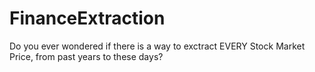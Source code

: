 # FinanceExtraction
Do you ever wondered if there is a way to exctract EVERY Stock Market Price, from past years to these days?
